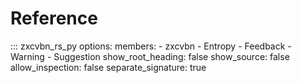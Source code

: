 # Reference

::: zxcvbn_rs_py
    options:
      members:
        - zxcvbn
        - Entropy
        - Feedback
        - Warning
        - Suggestion
      show_root_heading: false
      show_source: false
      allow_inspection: false
      separate_signature: true
